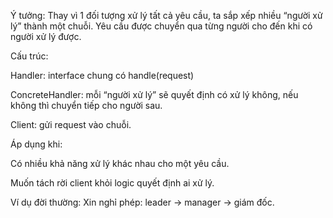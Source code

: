 Ý tưởng: Thay vì 1 đối tượng xử lý tất cả yêu cầu, ta sắp xếp nhiều “người xử lý” thành một chuỗi. Yêu cầu được chuyển qua từng người cho đến khi có người xử lý được.

Cấu trúc:

Handler: interface chung có handle(request)

ConcreteHandler: mỗi “người xử lý” sẽ quyết định có xử lý không, nếu không thì chuyển tiếp cho người sau.

Client: gửi request vào chuỗi.

Áp dụng khi:

Có nhiều khả năng xử lý khác nhau cho một yêu cầu.

Muốn tách rời client khỏi logic quyết định ai xử lý.

Ví dụ đời thường: Xin nghỉ phép: leader → manager → giám đốc.
